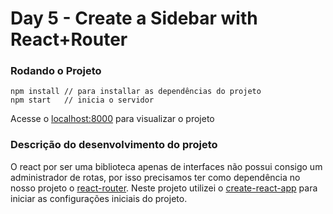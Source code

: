 # Day 5 - Create a Sidebar with React+Router

### Rodando o Projeto

```
npm install // para installar as dependências do projeto
npm start	// inicia o servidor
```
Acesse o [localhost:8000](http://localhost:8080/) para visualizar o projeto

### Descrição do desenvolvimento do projeto

O react por ser uma biblioteca apenas de interfaces não possui consigo um administrador de rotas, por isso
precisamos ter como dependência no nosso projeto o [react-router](https://github.com/ReactTraining/react-router).
Neste projeto utilizei o [create-react-app](https://github.com/facebookincubator/create-react-app) para
iniciar as configurações iniciais do projeto.